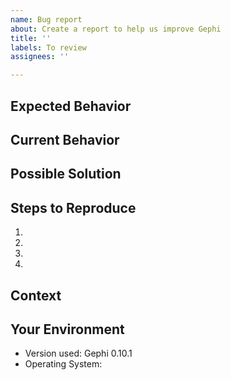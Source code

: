 ```yaml
---
name: Bug report
about: Create a report to help us improve Gephi
title: ''
labels: To review
assignees: ''

---
```


<!-- Want to try the latest development version and see if the issue persists? Check https://github.com/gephi/gephi#nightly-builds -->

## Expected Behavior

## Current Behavior

## Possible Solution

<!--- Not obligatory, but suggest a fix/reason for the bug -->

## Steps to Reproduce

1.
2.
3.
4.

## Context

<!--- How has this issue affected you? What are you trying to accomplish? -->

## Your Environment

* Version used: Gephi 0.10.1
* Operating System: 

<!--- Or preferably, include a copy of your messages.log file in your user directory (see https://github.com/gephi/gephi/wiki/Troubleshooting) -->
